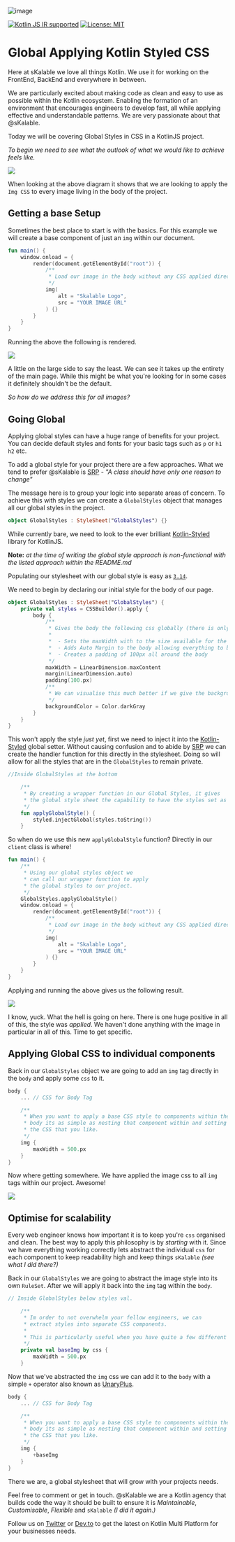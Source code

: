 ![image](https://storage.googleapis.com/skalable.appspot.com/logo.png)

[![Kotlin JS IR supported](https://img.shields.io/badge/Kotlin%2FJS-IR%20supported-yellow)](https://kotl.in/jsirsupported)
[![License: MIT](https://img.shields.io/badge/License-MIT-yellow.svg)](LICENSE.txt)

# Global Applying Kotlin Styled CSS

Here at sKalable we love all things Kotlin. We use it for working on the FrontEnd, BackEnd and everywhere in between.

We are particularly excited about making code as clean and easy to use as possible within the Kotlin ecosystem. Enabling the formation of
an environment that encourages engineers to develop fast, all while applying effective and understandable patterns. We are very passionate about that @sKalable.

Today we will be covering Global Styles in CSS in a KotlinJS project.

_To begin we need to see what the outlook of what we would like to achieve feels like._

![](https://storage.googleapis.com/skalable.appspot.com/Kotlin%20JS%20Global%20Styles/Global%20CSS%20Overview_Global%20CSS%20KotlinJS.png)

When looking at the above diagram it shows that we are looking to apply the `Img CSS` to every image living in the body of the project. 

## Getting a base Setup

Sometimes the best place to start is with the basics. For this example we will create a base component of just an `img` within our document.

```kotlin
fun main() {
    window.onload = {
        render(document.getElementById("root")) {
            /**
             * Load our image in the body without any CSS applied directly
             */
            img(
                alt = "Skalable Logo",
                src = "YOUR IMAGE URL"
            ) {}
        }
    }
}
```
Running the above the following is rendered. 

![](https://storage.googleapis.com/skalable.appspot.com/Kotlin%20JS%20Global%20Styles/Global%20CSS-01%20.png)

A little on the large side to say the least. We can see it takes up the entirety of the main page. While this might be what you're looking for in some cases it definitely shouldn't be the default. 

_So how do we address this for all images?_

## Going Global

Applying global styles can have a huge range of benefits for your project. You can decide default styles and fonts for your basic tags such as `p` or `h1` `h2` etc.

To add a global style for your project there are a few approaches. What we tend to prefer @sKalable is [SRP](https://en.wikipedia.org/wiki/Single-responsibility_principle) - _"A class should have only one reason to change"_

The message here is to group your logic into separate areas of concern. To achieve this with styles we can create a `GlobalStyles` object that manages all our global styles in the project. 

```kotlin
object GlobalStyles : StyleSheet("GlobalStyles") {}
```

While currently bare, we need to look to the ever brilliant [Kotlin-Styled](https://github.com/JetBrains/kotlin-wrappers/tree/master/kotlin-styled) library for KotlinJS.

**Note:** _at the time of writing the global style approach is non-functional with the listed approach within the README.md_

Populating our stylesheet with our global style is easy as [`3.14`](https://en.wikipedia.org/wiki/Pi). 

We need to begin by declaring our initial style for the body of our page.

```kotlin
object GlobalStyles : StyleSheet("GlobalStyles") {
    private val styles = CSSBuilder().apply {
        body {
            /**
             * Gives the body the following css globally (there is only ever one body)
             *
             *  - Sets the maxWidth with to the size available for the content.
             *  - Adds Auto Margin to the body allowing everything to be centered.
             *  - Creates a padding of 100px all around the body
             */
            maxWidth = LinearDimension.maxContent
            margin(LinearDimension.auto)
            padding(100.px)
            /**
             * We can visualise this much better if we give the background a grey colour.
             */
            backgroundColor = Color.darkGray
        }
    }
}
```
This won't apply the style _just yet_, first we need to inject it into the [Kotlin-Styled](https://github.com/JetBrains/kotlin-wrappers/tree/master/kotlin-styled) global setter. Without causing confusion and to abide by [SRP](https://en.wikipedia.org/wiki/Single-responsibility_principle) we can create the handler function for this directly in the stylesheet. Doing so will allow for all the styles that are in the `GlobalStyles` to remain private. 

```kotlin
//Inside GlobalStyles at the bottom 

    /**
     * By creating a wrapper function in our Global Styles, it gives
     * the global style sheet the capability to have the styles set as private.
     */
    fun applyGlobalStyle() {
        styled.injectGlobal(styles.toString())
    }
```

So when do we use this new `applyGlobalStyle` function? Directly in our `client` class is where! 

```kotlin
fun main() {
    /**
     * Using our global styles object we
     * can call our wrapper function to apply
     * the global styles to our project.
     */
    GlobalStyles.applyGlobalStyle()
    window.onload = {
        render(document.getElementById("root")) {
            /**
             * Load our image in the body without any CSS applied directly
             */
            img(
                alt = "Skalable Logo",
                src = "YOUR IMAGE URL"
            ) {}
        }
    }
}
```

Applying and running the above gives us the following result.

![](https://storage.googleapis.com/skalable.appspot.com/Kotlin%20JS%20Global%20Styles/Global%20CSS-02.png)

I know, yuck. What the hell is going on here. There is one huge positive in all of this, the style was _applied_. We haven't done anything with the image in particular in all of this. Time to get specific. 

## Applying Global CSS to individual components

Back in our `GlobalStyles` object we are going to add an `img` tag directly in the `body` and apply some `css` to it.

```kotlin
body {
    ... // CSS for Body Tag

    /**
     * When you want to apply a base CSS style to components within the
     * body its as simple as nesting that component within and setting
     * the CSS that you like.
     */
    img {
        maxWidth = 500.px
    }
}
```

Now where getting somewhere. We have applied the image css to all `img` tags within our project. Awesome! 

![](https://storage.googleapis.com/skalable.appspot.com/Kotlin%20JS%20Global%20Styles/Global%20CSS-03.png)

## Optimise for scalability

Every web engineer knows how important it is to keep you're `css` organised and clean. The best way to apply this philosophy is by _starting_ with it. Since we have everything working correctly lets abstract the individual `css` for each component to keep readability high and keep things `sKalable` _(see what I did there?)_


Back in our `GlobalStyles` we are going to abstract the image style into its own `RuleSet`. After we will apply it back into the `img` tag within the `body`.

```kotlin
// Inside GlobalStyles below styles val.

    /**
     * Im order to not overwhelm your fellow engineers, we can
     * extract styles into separate CSS components.
     *
     * This is particularly useful when you have quite a few different styles.
     */
    private val baseImg by css {
        maxWidth = 500.px
    }
```

Now that we've abstracted the `img` css we can add it to the `body` with a simple `+` operator also known as [UnaryPlus](https://kotlinlang.org/docs/operator-overloading.html#unary-prefix-operators).  

```kotlin
body {
    ... // CSS for Body Tag

    /**
     * When you want to apply a base CSS style to components within the
     * body its as simple as nesting that component within and setting
     * the CSS that you like.
     */
    img {
        +baseImg
    }
}
```

There we are, a global stylesheet that will grow with your projects needs.

Feel free to comment or get in touch. @sKalable we are a Kotlin agency that builds code the way it should be built to ensure it is _Maintainable_, _Customisable_, _Flexible_ and `sKalable` _(I did it again.)_ 

Follow us on [Twitter](https://twitter.com/skalable_dev) or [Dev.to](https://dev.to/skalabledev) to get the latest on Kotlin Multi Platform for your businesses needs. 